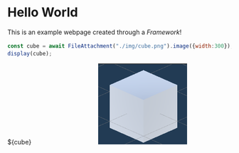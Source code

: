 # Hello World

This is an example webpage created through a _Framework_!

```js
const cube = await FileAttachment("./img/cube.png").image({width:300});
display(cube);
```

<div class="some-formatted-html">${cube}</div>
<div class="some-formatted-html"><img src="./img/cube.png" /></div>

<style>
    .some-formatted-html {
        display: inline-block;
        width:200px;
    }
</style>